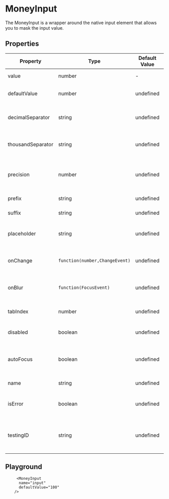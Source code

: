 # MoneyInput

The MoneyInput is a wrapper around the native input element that allows you to mask the input value.

## Properties

|Property|Type|Default Value|Description|Required|
|---|---|---|---|---|
|value|number|-|Value of the input|No|
|defaultValue|number|undefined|Default value of the input|No|
|decimalSeparator|string|undefined|The decimal separator to use|No|
|thousandSeparator|string|undefined|The thousand separator to use|No|
|precision|number|undefined|The number of decimal places to use|No|
|prefix|string|undefined|The prefix to use|No|
|suffix|string|undefined|The suffix to use|No|
|placeholder|string|undefined|The placeholder to use for the input|No|
|onChange|`function(number,ChangeEvent)`|undefined|Callback for when the input changes|No|
|onBlur |`function(FocusEvent)`|undefined|Callback for when the input loses focus|No|
|tabIndex|number|undefined|The tab index of the input|No|
|disabled|boolean|undefined|Whether the input is disabled|No|
|autoFocus|boolean|undefined|Whether the input should be focused on mount|No|
|name|string|undefined|The name of the input|No|
|isError|boolean|undefined|Whether the input is in an error state|No|
|testingID| string | undefined | The id used for testing purposes.<br/>`<div data-testid="my-test-id"/>` |No|

## Playground

```tsx
     <MoneyInput
      name="input"
      defaultValue="100"
    />
```